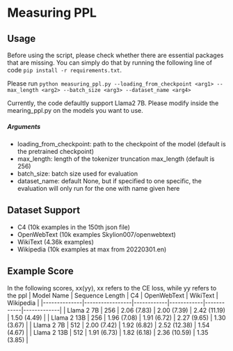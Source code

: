 # Measuring PPL

## Usage 

Before using the script, please check whether there are essential packages that are missing. You can simply do that by running the following line of code `pip install -r requirements.txt`. 

Please run `python measuring_ppl.py --loading_from_checkpoint <arg1> --max_length <arg2> --batch_size <arg3> --dataset_name <arg4>` 

Currently, the code defaultly support Llama2 7B. Please modify inside the mearing_ppl.py on the models you want to use. 
##### Arguments 

- loading_from_checkpoint: path to the checkpoint of the model (default is the pretrained checkpoint) 
- max_length: length of the tokenizer truncation max_length (default is 256) 
- batch_size: batch size used for evaluation 
- dataset_name: default None, but if specified to one specific, the evaluation will only run for the one with name given here 

## Dataset Support

- C4 (10k examples in the 150th json file) 
- OpenWebText (10k examples Skylion007/openwebtext) 
- WikiText (4.36k examples) 
- Wikipedia (10k examples at max from 20220301.en) 

## Example Score

In the following scores, xx(yy), xx refers to the CE loss, while yy refers to the ppl 
| Model Name   | Sequence Length | C4         | OpenWebText | WikiText   | Wikipedia  |
|--------------|-----------------|------------|------------|------------|-------------|
| Llama 2 7B   |       256       | 2.06 (7.83) | 2.00 (7.39) | 2.42 (11.19) | 1.50 (4.49) |
| Llama 2 13B  |       256       | 1.96 (7.08) | 1.91 (6.72) | 2.27 (9.65) | 1.30 (3.67) |
| Llama 2 7B   |       512       | 2.00 (7.42) | 1.92 (6.82) | 2.52 (12.38) | 1.54 (4.67) |
| Llama 2 13B  |       512       | 1.91 (6.73) | 1.82 (6.18) | 2.36 (10.59) | 1.35 (3.85) | 

